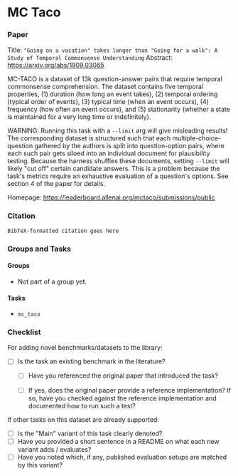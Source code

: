 # MC Taco

### Paper

Title: `"Going on a vacation" takes longer than "Going for a walk": A Study of Temporal Commonsense Understanding`
Abstract: https://arxiv.org/abs/1909.03065

MC-TACO is a dataset of 13k question-answer pairs that require temporal commonsense
comprehension. The dataset contains five temporal properties, (1) duration (how long
an event takes), (2) temporal ordering (typical order of events), (3) typical time
(when an event occurs), (4) frequency (how often an event occurs), and (5) stationarity
(whether a state is maintained for a very long time or indefinitely).

WARNING: Running this task with a `--limit` arg will give misleading results! The
corresponding dataset is structured such that each multiple-choice-question gathered
by the authors is split into question-option pairs, where each such pair gets
siloed into an individual document for plausibility testing. Because the harness
shuffles these documents, setting `--limit` will likely "cut off" certain candidate
answers. This is a problem because the task's metrics require an exhaustive evaluation
of a question's options. See section 4 of the paper for details.

Homepage: https://leaderboard.allenai.org/mctaco/submissions/public


### Citation

```
BibTeX-formatted citation goes here
```

### Groups and Tasks

#### Groups

* Not part of a group yet.

#### Tasks

* `mc_taco`


### Checklist

For adding novel benchmarks/datasets to the library:
* [ ] Is the task an existing benchmark in the literature?
  * [ ] Have you referenced the original paper that introduced the task?
  * [ ] If yes, does the original paper provide a reference implementation? If so, have you checked against the reference implementation and documented how to run such a test?


If other tasks on this dataset are already supported:
* [ ] Is the "Main" variant of this task clearly denoted?
* [ ] Have you provided a short sentence in a README on what each new variant adds / evaluates?
* [ ] Have you noted which, if any, published evaluation setups are matched by this variant?
